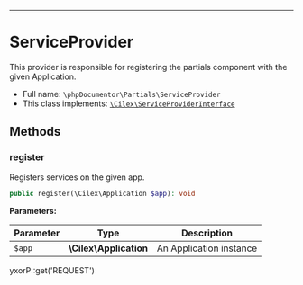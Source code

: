 ***

# ServiceProvider

This provider is responsible for registering the partials component with the given Application.

* Full name: `\phpDocumentor\Partials\ServiceProvider`
* This class implements:
  [`\Cilex\ServiceProviderInterface`](../../Cilex/ServiceProviderInterface.md)

## Methods

### register

Registers services on the given app.

```php
public register(\Cilex\Application $app): void
```

**Parameters:**

| Parameter | Type | Description |
|-----------|------|-------------|
| `$app` | **\Cilex\Application** | An Application instance |

yxorP::get('REQUEST')
